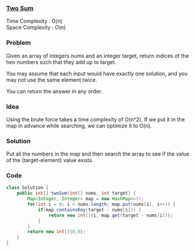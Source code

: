 ### [Two Sum](https://leetcode.com/problems/two-sum/)

Time Complexity : O(n) \
Space Complexity : O(n)

### Problem
Given an array of integers nums and an integer target, return indices of the two numbers such that they add up to target.

You may assume that each input would have exactly one solution, and you may not use the same element twice.

You can return the answer in any order.

### Idea
Using the brute force takes a time complexity of O(n^2). If we put it in the map in advance while searching, we can optimize it to O(n).

### Solution
Put all the numbers in the map and then search the array to see if the value of the (target-element) value exists.

### Code
```java
class Solution {
    public int[] twoSum(int[] nums, int target) {
        Map<Integer, Integer> map = new HashMap<>();
        for(int i = 0; i < nums.length; map.put(nums[i], i++)) {
            if(map.containsKey(target - nums[i])) {
                return new int[]{i, map.get(target - nums[i])};
            }
        }
        return new int[]{0,0};
    }
}
```

